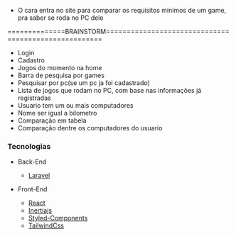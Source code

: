 - O cara entra no site para comparar os requisitos mínimos de um game, pra saber se roda no PC dele

==============BRAINSTORM=====================================================
- Login
- Cadastro
- Jogos do momento na home
- Barra de pesquisa  por games
- Pesquisar por pc(se um pc ja foi cadastrado)
- Lista de jogos que rodam no PC, com base nas informações já registradas
- Usuario tem um ou mais computadores
- Nome ser igual a bilometro
- Comparação em tabela
- Comparação dentre os computadores do usuario


### Tecnologias

- Back-End

    - [Laravel](https://laravel.com)

- Front-End

   - [React](https://reactjs.org)
   - [Inertiajs](https://inertiajs.com)
   - [Styled-Components](https://styled-components.com)
   - [TailwindCss](https://tailwindcss.com)
